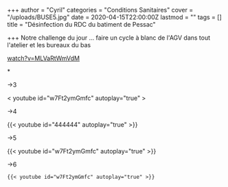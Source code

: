+++
author = "Cyril"
categories = "Conditions Sanitaires"
cover = "/uploads/BUSE5.jpg"
date = 2020-04-15T22:00:00Z
lastmod = ""
tags = []
title = "Désinfection du RDC du batiment de Pessac"

+++
Notre challenge du jour ... faire un cycle à blanc de l'AGV dans tout l'atelier et les bureaux du bas

[watch?v=MLVaRtWmVdM](https://www.youtube.com/watch?v=MLVaRtWmVdM "watch?v=MLVaRtWmVdM")

\*

<youtube id="w7Ft2ymGmfc" autoplay="true">

\->3

< youtube id="w7Ft2ymGmfc" autoplay="true" >

\->4

{{< youtube id="444444" autoplay="true" >}}

\->5

{{< youtube id="w7Ft2ymGmfc" autoplay="true" >}} 

\->6

    
    {{< youtube id="w7Ft2ymGmfc" autoplay="true" >}}
    